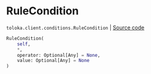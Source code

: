 # RuleCondition
`toloka.client.conditions.RuleCondition` | [Source code](https://github.com/Toloka/toloka-kit/blob/v1.2.1/src/client/conditions.py#L69)

```python
RuleCondition(
    self,
    *,
    operator: Optional[Any] = None,
    value: Optional[Any] = None
)
```

